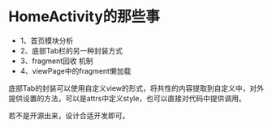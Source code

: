 # HomeActivity的那些事

* 1、首页模块分析
* 2、底部Tab栏的另一种封装方式
* 3、fragment回收 机制
* 4、viewPage中的fragment懒加载

 底部Tab的封装可以使用自定义view的形式，将共性的内容提取到自定义中，对外提供设置的方法，可以是attrs中定义style，也可以直接对代码中提供调用。

 若不是开源出来，设计合适开发即可。
 